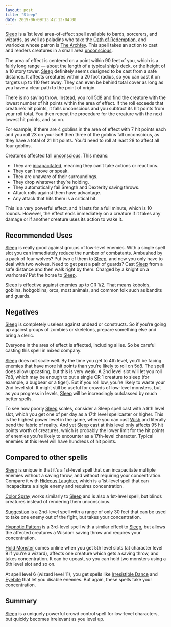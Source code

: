 ```yaml
---
layout: post
title: "Sleep"
date: 2019-06-09T13:42:13-04:00
---
```


[Sleep](https://www.dndbeyond.com/spells/sleep) is a 1st level area-of-effect spell available to bards, sorcerers, and wizards, as well as paladins who take the [Oath of Redemption](https://www.dndbeyond.com/classes/paladin#OathofRedemption), and warlocks whose patron is [The Archfey](https://www.dndbeyond.com/classes/warlock#TheArchfey). This spell takes an action to cast and renders creatures in a small area [unconscious](https://www.dndbeyond.com/sources/basic-rules/appendix-a-conditions#Unconcious).

The area of effect is centered on a point within 90 feet of you, which is a fairly long range — about the length of a typical ship’s deck, or the height of a 10 story tower.  [Sleep](https://www.dndbeyond.com/spells/sleep) definitely seems designed to be cast from a safe distance. It affects creatures within a 20 foot radius, so you can cast it on targets up to 110 feet away. They can even be behind total cover as long as you have a clear path to the point of origin.

There is no saving throw. Instead, you roll 5d8 and find the creature with the lowest number of hit points within the area of effect. If the roll exceeds that creature’s hit points, it falls unconscious and you subtract its hit points from your roll total. You then repeat the procedure for the creature with the next lowest hit points, and so on.

For example, if there are 4 goblins in the area of effect with 7 hit points each and you roll 23 on your 5d8 then three of the goblins fall unconscious, as they have a total of 21 hit points. You’d need to roll at least 28 to affect all four goblins.

Creatures affected fall [unconscious](https://www.dndbeyond.com/sources/basic-rules/appendix-a-conditions#Unconcious). This means:

* They are [incapacitated](https://www.dndbeyond.com/sources/basic-rules/appendix-a-conditions#Incapacitated.), meaning they can’t take actions or reactions.
* They can’t move or speak.
* They are unaware of their surroundings.
* They drop whatever they’re holding.
* They automatically fail Srength and Dexterity saving throws.
* Attack rolls against them have advantage.
* Any attack that hits them is a critical hit.

This is a very powerful effect, and it lasts for a full minute, which is 10 rounds. However, the effect ends immediately on a creature if it takes any damage or if another creature uses its action to wake it.

## Recommended Uses
[Sleep](https://www.dndbeyond.com/spells/sleep) is really good against groups of low-level enemies. With a single spell slot you can immediately reduce the number of combatants. Ambushed by a pack of four wolves? Put two of them to [Sleep](https://www.dndbeyond.com/spells/sleep), and now you only have to deal with two wolves. Need to get past a pair of guards? Cast [Sleep](https://www.dndbeyond.com/spells/sleep) from a safe distance and then walk right by them. Charged by a knight on a warhorse? Put the horse to [Sleep](https://www.dndbeyond.com/spells/sleep).

[Sleep](https://www.dndbeyond.com/spells/sleep) is effective against enemies up to CR 1/2. That means kobolds, goblins, hobgoblins, orcs, most animals, and common folk such as bandits and guards.

## Negatives
[Sleep](https://www.dndbeyond.com/spells/sleep) is completely useless against undead or constructs. So if you’re going up against groups of zombies or skeletons, prepare something else and bring a cleric.

Everyone in the area of effect is affected, including allies. So be careful casting this spell in mixed company.

[Sleep](https://www.dndbeyond.com/spells/sleep) does not scale well. By the time you get to 4th level, you’ll be facing enemies that have more hit points than you’re likely to roll on 5d8. The spell does allow upcasting, but this is very weak. A 2nd level slot will let you roll 7d8, which may be enough to put a single CR 1 creature to sleep (for example, a bugbear or a tiger). But if you roll low, you’re likely to waste your 2nd level slot. It might still be useful for crowds of low-level monsters, but as you progress in levels, [Sleep](https://www.dndbeyond.com/spells/sleep) will be increasingly outclassed by much better spells.

To see how poorly [Sleep](https://www.dndbeyond.com/spells/sleep) scales, consider a Sleep spell cast with a 9th level slot, which you get one of per day as a 17th level spellcaster or higher. This is the highest power level in the game, where you can cast [Wish](https://www.dndbeyond.com/spells/wish) and literally bend the fabric of reality. And yet [Sleep](https://www.dndbeyond.com/spells/sleep) cast at this level only affects 95 hit points worth of creatures, which is probably the lower limit for the hit points of enemies you’re likely to encounter as a 17th-level character. Typical enemies at this level will have hundreds of hit points.

## Compared to other spells
[Sleep](https://www.dndbeyond.com/spells/sleep) is unique in that it’s a 1st-level spell that can incapacitate multiple enemies without a saving throw, and without requiring your concentration. Compare it with [Hideous Laughter](https://www.dndbeyond.com/spells/tashas-hideous-laughter), which is a 1st-level spell that can incapacitate a single enemy and requires concentration.

[Color Spray](https://www.dndbeyond.com/spells/color-spray) works similarly to [Sleep](https://www.dndbeyond.com/spells/sleep) and is also a 1st-level spell, but blinds creatures instead of rendering them unconscious.

[Suggestion](https://www.dndbeyond.com/spells/suggestion) is a 2nd-level spell with a range of only 30 feet that can be used to take one enemy out of the fight, but takes your concentration.

[Hypnotic Pattern](https://www.dndbeyond.com/spells/hypnotic-pattern) is a 3rd-level spell with a similar effect to [Sleep](https://www.dndbeyond.com/spells/sleep), but allows the affected creatures a Wisdom saving throw and requires your concentration.

[Hold Monster](https://www.dndbeyond.com/spells/hold-monster) comes online when you get 5th level slots (at character level 9 if you’re a wizard), affects one creature which gets a saving throw, and takes concentration. It can be upcast, so you can hold two monsters using a 6th level slot and so on. 

At spell level 6 (wizard level 11), you get spells like [Irresistible Dance](https://www.dndbeyond.com/spells/ottos-irresistible-dance) and [Eyebite](https://www.dndbeyond.com/spells/eyebite) that let you disable enemies. But again, these spells take your concentration.

## Summary
[Sleep](https://www.dndbeyond.com/spells/sleep) is a uniquely powerful crowd control spell for low-level characters, but quickly becomes irrelevant as you level up.



